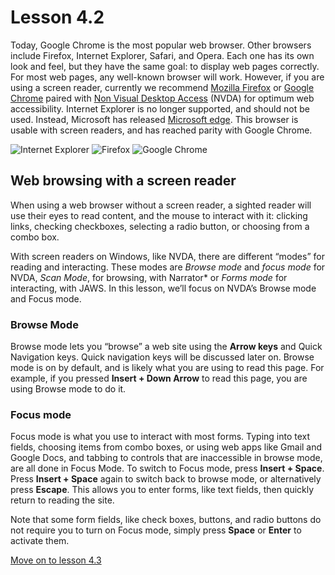 # Lesson 4.2

Today, Google Chrome is the most popular web browser. Other browsers
include Firefox, Internet Explorer, Safari, and Opera. Each one has its
own look and feel, but they have the same goal: to display web pages
correctly. For most web pages, any well-known browser will work.
However, if you are using a screen reader, currently we recommend
[Mozilla
Firefox](https://download.mozilla.org/?product=firefox-stub&os=win&lang=en-US)
or [Google Chrome](http://www.chrome.google.com/) paired with [Non
Visual Desktop Access](http://www.nvaccess.org/download/) (NVDA) for
optimum web accessibility. Internet Explorer is no longer supported, and
should not be used. Instead, Microsoft has released [Microsoft
edge](https://www.microsoft.com/en-us/windows/microsoft-edge). This
browser is usable with screen readers, and has reached parity with Google Chrome.

![Internet
Explorer](https://lh4.googleusercontent.com/5RhUA6JJEzbRQ3us8iFScsjYAhFWfqtnZY55dyxEt0Nve_OzWnsnAyC5_xaWr-oWMEnsdI7-jkYgFeI8XebYKwIwAbJEpwlN1bzfcbXwaxo2tETS8G4RtrpXYDv-kMMRCzVR7lQ)
![Firefox](https://lh4.googleusercontent.com/0YIIm93Hr9plW8MeOPZ7pL_GRRkCTcLV0sW8QW54iaWLa_SvNTr0Y3OVY__c_dHdaiD9K4Xk3hc9EGFWn1DM4jo_D6-xpklVdBVtif8Vx46SVe8ETpCD6JXjlIeX1yFO4FJIxMg)
![Google
Chrome](https://lh4.googleusercontent.com/PrXVb2M-9CETQ6vP_jmZqFLe2qedGx5UROGIWSG2sNkVGgTJwZRq6hfxEF51101e8M4Jf4cztgRB1XnCk4Y4h_2a1i63WfYxA1R28yHPlf5qLTwej1BMJxQVJt-QU1D0g22jtwg)

## Web browsing with a screen reader

When using a web browser without a screen reader, a sighted reader
will use their eyes to read content, and the mouse to interact with
it: clicking links, checking checkboxes, selecting a radio button, or
choosing from a combo box.

With screen readers on Windows, like NVDA, there are different “modes”
for reading and interacting. These modes are *Browse mode* and *focus
mode* for NVDA, *Scan Mode*, for browsing, with Narrator* or *Forms
mode* for interacting, with JAWS. In this lesson, we’ll focus on
NVDA’s Browse mode and Focus mode.

### Browse Mode

Browse mode lets you “browse” a web site using the **Arrow keys** and
Quick Navigation keys. Quick navigation keys will be discussed later
on. Browse mode is on by default, and is likely what you are using to
read this page. For example, if you pressed **Insert + Down Arrow** to
read this page, you are using Browse mode to do it.

### Focus mode

Focus mode is what you use to interact with most forms. Typing into
text fields, choosing items from combo boxes, or using web apps like
Gmail and Google Docs, and tabbing to controls that are inaccessible
in browse mode, are all done in Focus Mode. To switch to Focus mode,
press **Insert + Space**. Press **Insert + Space** again to switch
back to browse mode, or alternatively press **Escape**. This allows
you to enter forms, like text fields, then quickly return to reading
the site.

Note that some form fields, like check boxes, buttons, and radio
buttons do not require you to turn on Focus mode, simply press
**Space** or **Enter** to activate them.

[Move on to lesson 4.3](https://moodle.alassist.us/mod/url/view.php?id=2639)